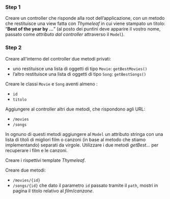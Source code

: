 ### Step 1 
Creare un controller che risponde alla root dell’applicazione, con un metodo che restituisce una view fatta con *Thymeleaf* in cui viene stampato un titolo: “**Best of the year by …**” (al posto dei puntini deve apparire il vostro nome, passato come *attributo dal controller* attraverso il `Model`).

### Step 2
Creare all'interno del controller due metodi privati:
- uno restituisce una lista di oggetti di tipo `Movie`: `getBestMovies()`
- l’altro restituisce una lista di oggetti di tipo `Song`: `getBestSongs()`

Creare le classi `Movie` e `Song` aventi almeno :
- `id`
- `titolo`

Aggiungere al controller altri due metodi, che rispondono agli URL:
- `/movies`
- `/songs`

In ognuno di questi metodi aggiungere al `Model` un attributo stringa con una lista di titoli di migliori film o canzoni (in base al metodo che stiamo implementando) separati da virgole.
Utilizzare i due metodi *getBest…* per recuperare i film e le canzoni.

Creare i rispettivi template *Thymeleaf*.

Creare due metodi:
- `/movies/{id}`
- `/songs/{id}`
che dato il parametro `id` passato tramite il `path`, mostri in pagina il titolo relativo al *film*/*canzone*.
